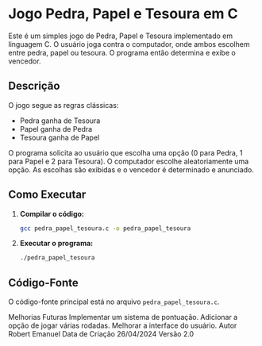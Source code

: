 # Jogo Pedra, Papel e Tesoura em C

Este é um simples jogo de Pedra, Papel e Tesoura implementado em linguagem C. O usuário joga contra o computador, onde ambos escolhem entre pedra, papel ou tesoura. O programa então determina e exibe o vencedor.

## Descrição

O jogo segue as regras clássicas:

*   Pedra ganha de Tesoura
*   Papel ganha de Pedra
*   Tesoura ganha de Papel

O programa solicita ao usuário que escolha uma opção (0 para Pedra, 1 para Papel e 2 para Tesoura). O computador escolhe aleatoriamente uma opção. As escolhas são exibidas e o vencedor é determinado e anunciado.

## Como Executar

1.  **Compilar o código:**

    ```bash
    gcc pedra_papel_tesoura.c -o pedra_papel_tesoura
    ```

2.  **Executar o programa:**

    ```bash
    ./pedra_papel_tesoura
    ```

## Código-Fonte

O código-fonte principal está no arquivo `pedra_papel_tesoura.c`.

Melhorias Futuras
Implementar um sistema de pontuação.
Adicionar a opção de jogar várias rodadas.
Melhorar a interface do usuário.
Autor
Robert Emanuel
Data de Criação
26/04/2024
Versão
2.0
